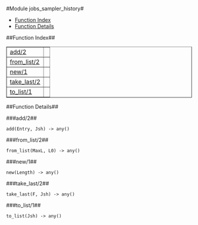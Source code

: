 

#Module jobs_sampler_history#
* [Function Index](#index)
* [Function Details](#functions)




<a name="index"></a>

##Function Index##


<table width="100%" border="1" cellspacing="0" cellpadding="2" summary="function index"><tr><td valign="top"><a href="#add-2">add/2</a></td><td></td></tr><tr><td valign="top"><a href="#from_list-2">from_list/2</a></td><td></td></tr><tr><td valign="top"><a href="#new-1">new/1</a></td><td></td></tr><tr><td valign="top"><a href="#take_last-2">take_last/2</a></td><td></td></tr><tr><td valign="top"><a href="#to_list-1">to_list/1</a></td><td></td></tr></table>


<a name="functions"></a>

##Function Details##

<a name="add-2"></a>

###add/2##




`add(Entry, Jsh) -> any()`

<a name="from_list-2"></a>

###from_list/2##




`from_list(MaxL, L0) -> any()`

<a name="new-1"></a>

###new/1##




`new(Length) -> any()`

<a name="take_last-2"></a>

###take_last/2##




`take_last(F, Jsh) -> any()`

<a name="to_list-1"></a>

###to_list/1##




`to_list(Jsh) -> any()`

